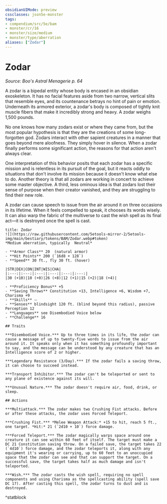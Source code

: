```yaml
---
obsidianUIMode: preview
cssclasses: json5e-monster
tags:
- compendium/src/5e/bam
- monster/cr/16
- monster/size/medium
- monster/type/aberration
aliases: ["Zodar"]
---
```

# Zodar
*Source: Boo's Astral Menagerie p. 64*  

A zodar is a bipedal entity whose body is encased in an obsidian exoskeleton. It has no facial features aside from two narrow, vertical slits that resemble eyes, and its countenance betrays no hint of pain or emotion. Underneath its armored exterior, a zodar's body is composed of tightly knit muscle fibers that make it incredibly strong and heavy. A zodar weighs 1,500 pounds.

No one knows how many zodars exist or where they came from, but the most popular hypothesis is that they are the creations of some long-forgotten god. Zodars interact with other sapient creatures in a manner that goes beyond mere aloofness. They simply hover in silence. When a zodar finally performs some significant action, the reasons for that action aren't always clear.

One interpretation of this behavior posits that each zodar has a specific mission and is relentless in its pursuit of the goal, but it reacts oddly to situations that don't involve its mission because it doesn't know what else to do. Another theory is that all zodars are working in concert to achieve some master objective. A third, less ominous idea is that zodars lost their sense of purpose when their creator vanished, and they are struggling to find their new role.

A zodar can cause speech to issue from the air around it on three occasions in its lifetime. When it feels compelled to speak, it chooses its words wisely. It can also warp the fabric of the multiverse to cast the wish spell as its final act—it is destroyed once the spell is cast.

```ad-statblock
title: Zodar
![](https://raw.githubusercontent.com/5etools-mirror-2/5etools-img/main/bestiary/tokens/BAM/Zodar.webp#token)
*Medium aberration, typically  Neutral*

- **Armor Class** 20  (natural armor)
- **Hit Points** 200 (`16d8 + 128`)
- **Speed** 30 ft., fly 30 ft. (hover)

|STR|DEX|CON|INT|WIS|CHA|
|:---:|:---:|:---:|:---:|:---:|:---:|
|30 (+10)|10 (+0)|26 (+8)|12 (+1)|15 (+2)|18 (+4)|

- **Proficiency Bonus** +5
- **Saving Throws** Constitution +13, Intelligence +6, Wisdom +7, Charisma +9
- **Skills** ⏤
- **Senses** blindsight 120 ft. (blind beyond this radius), passive Perception 12
- **Languages** see Disembodied Voice below
- **Challenge** 16

## Traits

***Disembodied Voice.*** Up to three times in its life, the zodar can cause a message of up to twenty-five words to issue from the air around it. It speaks only when it has something profoundly important to say, and the message can be understood by any creature that has an Intelligence score of 2 or higher.

***Legendary Resistance (3/Day).*** If the zodar fails a saving throw, it can choose to succeed instead.

***Transport Inhibitor.*** The zodar can't be teleported or sent to any plane of existence against its will.

***Unusual Nature.*** The zodar doesn't require air, food, drink, or sleep.

## Actions

***Multiattack.*** The zodar makes two Crushing Fist attacks. Before or after these attacks, the zodar uses Forced Teleport.

***Crushing Fist.*** *Melee Weapon Attack:* +15 to hit, reach 5 ft., one target. *Hit:* 21 (`2d10 + 10`) force damage.

***Forced Teleport.*** The zodar magically warps space around one creature it can see within 60 feet of itself. The target must make a DC 21 Constitution saving throw. On a failed save, the target takes 22 (`4d10`) force damage, and the zodar teleports it, along with any equipment it's wearing or carrying, up to 60 feet to an unoccupied space that the zodar can see and that can support the target. On a successful save, the target takes half as much damage and isn't teleported.

***Wish.*** The zodar casts the wish spell, requiring no spell components and using Charisma as the spellcasting ability (spell save DC 17). After casting this spell, the zodar turns to dust and is destroyed.
```
^statblock